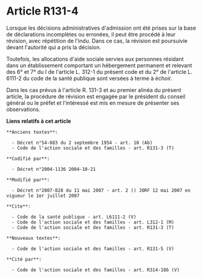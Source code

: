 # Article R131-4

Lorsque les décisions administratives d'admission ont été prises sur la base de déclarations incomplètes ou erronées, il peut
être procédé à leur révision, avec répétition de l'indu. Dans ce cas, la révision est poursuivie devant l'autorité qui a pris
la décision.

Toutefois, les allocations d'aide sociale servies aux personnes résidant dans un établissement comportant un hébergement
permanent et relevant des 6° et 7° du I de l'article L. 312-1 du présent code et du 2° de l'article L. 6111-2 du code de la
santé publique sont versées à terme à échoir.

Dans les cas prévus à l'article R. 131-3 et au premier alinéa du présent article, la procédure de révision est engagée par le
président du conseil général ou le préfet et l'intéressé est mis en mesure de présenter ses observations.

**Liens relatifs à cet article**

	**Anciens textes**:

	  - Décret n°54-883 du 2 septembre 1954 - art. 10 (Ab)
	  - Code de l'action sociale et des familles - art. R131-3 (T)

	**Codifié par**:

	  - Décret n°2004-1136 2004-10-21

	**Modifié par**:

	  - Décret n°2007-828 du 11 mai 2007 - art. 2 () JORF 12 mai 2007 en vigueur le 1er juillet 2007

	**Cite**:

	  - Code de la santé publique - art. L6111-2 (V)
	  - Code de l'action sociale et des familles - art. L312-1 (M)
	  - Code de l'action sociale et des familles - art. R131-3 (T)

	**Nouveaux textes**:

	  - Code de l'action sociale et des familles - art. R131-5 (V)

	**Cité par**:

	  - Code de l'action sociale et des familles - art. R314-186 (V)
